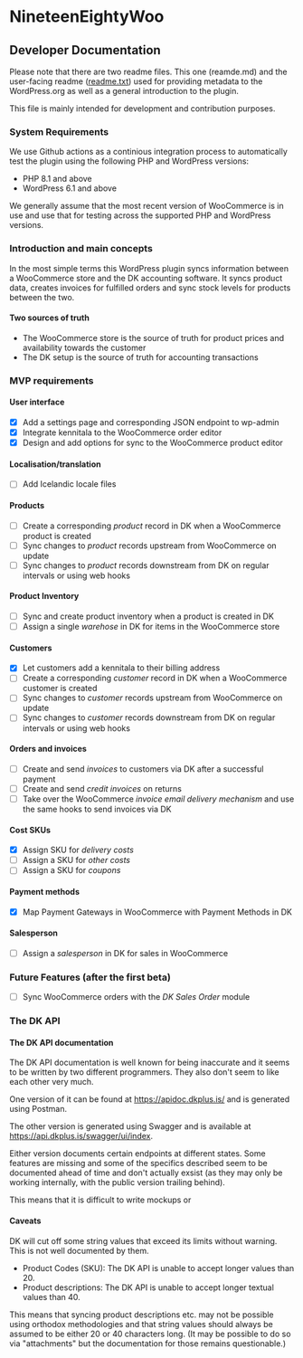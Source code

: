 # NineteenEightyWoo

## Developer Documentation

Please note that there are two readme files. This one (reamde.md) and the user-facing readme ([readme.txt](https://github.com/1984hosting/woocoo/blob/main/readme.txt)) used for providing metadata to the WordPress.org as well as a general introduction to the plugin.

This file is mainly intended for development and contribution purposes.

### System Requirements

We use Github actions as a continious integration process to automatically test the plugin using the following PHP and WordPress versions:

* PHP 8.1 and above
* WordPress 6.1 and above

We generally assume that the most recent version of WooCommerce is in use and use that for testing across the supported PHP and WordPress versions.

### Introduction and main concepts

In the most simple terms this WordPress plugin syncs information between a WooCommerce store and the DK accounting software. It syncs product data, creates invoices for fulfilled orders and sync stock levels for products between the two.

#### Two sources of truth

* The WooCommerce store is the source of truth for product prices and availability towards the customer
* The DK setup is the source of truth for accounting transactions

### MVP requirements

#### User interface
- [x] Add a settings page and corresponding JSON endpoint to wp-admin
- [x] Integrate kennitala to the WooCommerce order editor
- [x] Design and add options for sync to the WooCommerce product editor

#### Localisation/translation
- [ ] Add Icelandic locale files

#### Products
- [ ] Create a corresponding *product* record in DK when a WooCommerce product is created
- [ ] Sync changes to *product* records upstream from WooCommerce on update
- [ ] Sync changes to *product* records downstream from DK on regular intervals or using web hooks

#### Product Inventory
- [ ] Sync and create product inventory when a product is created in DK
- [ ] Assign a single *warehose* in DK for items in the WooCommerce store

#### Customers
- [x] Let customers add a kennitala to their billing address
- [ ] Create a corresponding *customer* record in DK when a WooCommerce customer is created
- [ ] Sync changes to *customer* records upstream from WooCommerce on update
- [ ] Sync changes to *customer* records downstream from DK on regular intervals or using web hooks

#### Orders and invoices
- [ ] Create and send *invoices* to customers via DK after a successful payment
- [ ] Create and send *credit invoices* on returns
- [ ] Take over the WooCommerce *invoice email delivery mechanism* and use the same hooks to send invoices via DK

#### Cost SKUs
- [x] Assign SKU for *delivery costs*
- [ ] Assign a SKU for *other costs*
- [ ] Assign a SKU for *coupons*

#### Payment methods
- [x] Map Payment Gateways in WooCommerce with Payment Methods in DK

#### Salesperson
- [ ] Assign a *salesperson* in DK for sales in WooCommerce

### Future Features (after the first beta)
- [ ] Sync WooCommerce orders with the *DK Sales Order* module

### The DK API

#### The DK API documentation

The DK API documentation is well known for being inaccurate and it seems to be written by two different programmers. They also don't seem to like each other very much.

One version of it can be found at https://apidoc.dkplus.is/ and is generated using Postman.

The other version is generated using Swagger and is available at https://api.dkplus.is/swagger/ui/index.

Either version documents certain endpoints at different states. Some features are missing and some of the specifics described seem to be documented ahead of time and don't actually exsist (as they may only be working internally, with the public version trailing behind).

This means that it is difficult to write mockups or

#### Caveats

DK will cut off some string values that exceed its limits without warning. This is not well documented by them.

* Product Codes (SKU): The DK API is unable to accept longer values than 20.
* Product descriptions: The DK API is unable to accept longer textual values than 40.

This means that syncing product descriptions etc. may not be possible using orthodox methodologies and that string values should always be assumed to be either 20 or 40 characters long. (It may be possible to do so via "attachments" but the documentation for those remains questionable.)
